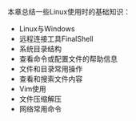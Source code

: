 本章总结一些Linux使用时的基础知识：

* Linux与Windows
* 远程连接工具FinalShell
* 系统目录结构
* 查看命令或配置文件的帮助信息
* 文件和目录常用操作
* 查看和搜索文件内容
* Vim使用
* 文件压缩解压
* 网络常用命令



